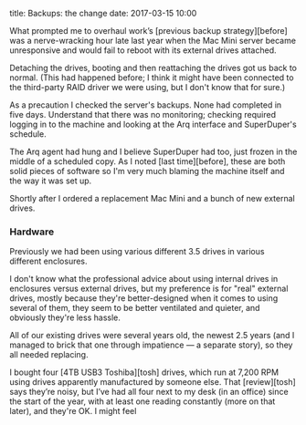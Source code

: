 title: Backups: the change
date: 2017-03-15 10:00

What prompted me to overhaul work’s [previous backup strategy][before] was a nerve-wracking hour late last year when the Mac Mini server became unresponsive and would fail to reboot with its external drives attached.

Detaching the drives, booting and then reattaching the drives got us back to normal. (This had happened before; I think it might have been connected to the third-party RAID driver we were using, but I don't know that for sure.) 

As a precaution I checked the server's backups. None had completed in five days. Understand that there was no monitoring; checking required logging in to the machine and looking at the Arq interface and SuperDuper's schedule.

The Arq agent had hung and I believe SuperDuper had too, just frozen in the middle of a scheduled copy. As I noted [last time][before], these are both solid pieces of software so I'm very much blaming the machine itself and the way it was set up.

Shortly after I ordered a replacement Mac Mini and a bunch of new external drives.

### Hardware

Previously we had been using various different 3.5 drives in various different enclosures.

I don't know what the professional advice about using internal drives in enclosures versus external drives, but my preference is for "real" external drives, mostly because they're better-designed when it comes to using several of them, they seem to be better ventilated and quieter, and obviously they're less hassle.

All of our existing drives were several years old, the newest 2.5 years (and I managed to brick that one through impatience — a separate story), so they all needed replacing.

I bought four [4TB USB3 Toshiba][tosh] drives, which run at 7,200 RPM using drives apparently manufactured by someone else. That [review][tosh] says they’re noisy, but I’ve had all four next to my desk (in an office) since the start of the year, with at least one reading constantly (more on that later), and they're OK. I might feel 
